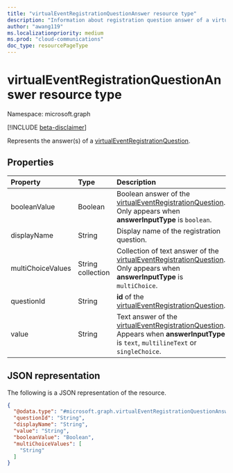 ```yaml
---
title: "virtualEventRegistrationQuestionAnswer resource type"
description: "Information about registration question answer of a virtual event."
author: "awang119"
ms.localizationpriority: medium
ms.prod: "cloud-communications"
doc_type: resourcePageType
---
```


# virtualEventRegistrationQuestionAnswer resource type

Namespace: microsoft.graph

[!INCLUDE [beta-disclaimer](../../includes/beta-disclaimer.md)]

Represents the answer(s) of a [virtualEventRegistrationQuestion](../resources/virtualeventregistrationquestion.md).

## Properties

|Property|Type|Description|
|:---|:---|:---|
|booleanValue|Boolean|Boolean answer of the [virtualEventRegistrationQuestion](../resources/virtualeventregistrationquestion.md). Only appears when **answerInputType** is `boolean`. |
|displayName|String|Display name of the registration question.|
|multiChoiceValues|String collection|Collection of text answer of the [virtualEventRegistrationQuestion](../resources/virtualeventregistrationquestion.md). Only appears when **answerInputType** is `multiChoice`.|
|questionId|String|**id** of the [virtualEventRegistrationQuestion](../resources/virtualeventregistrationquestion.md).|
|value|String|Text answer of the [virtualEventRegistrationQuestion](../resources/virtualeventregistrationquestion.md). Appears when **answerInputType** is `text`, `multilineText` or `singleChoice`.|

## JSON representation

The following is a JSON representation of the resource.
<!-- {
  "blockType": "resource",
  "@odata.type": "microsoft.graph.virtualEventRegistrationQuestionAnswer"
}
-->
``` json
{
  "@odata.type": "#microsoft.graph.virtualEventRegistrationQuestionAnswer",
  "questionId": "String",
  "displayName": "String",
  "value": "String",
  "booleanValue": "Boolean",
  "multiChoiceValues": [
    "String"
  ]
}
```
